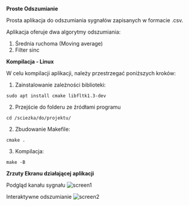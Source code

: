 **Proste Odszumianie**

Prosta aplikacja do odszumiania sygnałów zapisanych w formacie .csv.

Aplikacja oferuje dwa algorytmy odszumiania:
  1. Średnia ruchoma (Moving average)
  2. Filter sinc

**Kompilacja - Linux**

W celu kompilacji aplikacji, należy przestrzegać poniższych kroków:
1. Zainstalowanie zależności biblioteki:
  ```
  sudo apt install cmake libfltk1.3-dev
  ```
2. Przejście do folderu ze źródłami programu
  ```
  cd /sciezka/do/projektu/
  ```
2. Zbudowanie Makefile:
  ```
  cmake .
  ```
3. Kompilacja:
  ```
  make -B
  ```

**Zrzuty Ekranu działającej aplikacji**

Podgląd kanału sygnału
![screen1](https://github.com/user-attachments/assets/11200977-01d1-4bc7-9eb7-3fa1038cf061)

Interaktywne odszumianie
![screen2](https://github.com/user-attachments/assets/1ffeeabb-2e97-4f9f-8534-b90bd279b87e)
